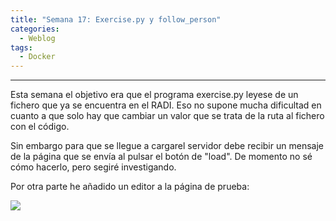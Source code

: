 ```yaml
---
title: "Semana 17: Exercise.py y follow_person"
categories:
  - Weblog
tags:
  - Docker
---
```


---
Esta semana el objetivo era que el programa exercise.py leyese de un fichero que ya se encuentra en el RADI. Eso no supone mucha dificultad en cuanto a que solo hay que cambiar un valor que se trata de la ruta al fichero con el código.

Sin embargo para que se llegue a cargarel servidor debe recibir un mensaje de la página que se envía al pulsar el botón de "load". De momento no sé cómo hacerlo, pero segiré investigando.

Por otra parte he añadido un editor a la página de prueba:

![](/2022-tfg-alejandro-moncalvillo/images/week_17_web.png)